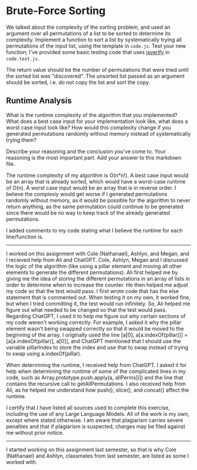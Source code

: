 # Brute-Force Sorting

We talked about the complexity of the sorting problem, and used an argument over
all permutations of a list to be sorted to determine its complexity. Implement
a function to sort a list by systematically trying all permutations of the input
list, using the template in `code.js`. Test your new function; I've provided
some basic testing code that uses [jsverify](https://jsverify.github.io/) in
`code.test.js`.

The return value should be the number of permutations that were tried until the
sorted list was "discovered". The unsorted list passed as an argument should be
sorted, i.e. do not copy the list and sort the copy.

## Runtime Analysis

What is the runtime complexity of the algorithm that you implemented? What does
a best case input for your implementation look like, what does a worst case
input look like? How would this complexity change if you generated permutations
randomly without memory instead of systematically trying them?

Describe your reasoning and the conclusion you've come to. Your reasoning is the
most important part. Add your answer to this markdown file.

The runtime complexity of my algorithm is O(n*n!).  A best case input would be an array that is already sorted, which would have a worst-case runtime of O(n).  A worst case input would be an array that is in reverse order.  I believe the complexiy would get worse if I generated permutations randomly without memory, as it would be possible for the algorithm to never return anything, as the same permutation could continue to be generated since there would be no way to keep track of the already generated permutations.

I added comments to my code stating what I believe the runtime for each line/function is.

-----

I worked on this assignment with Cole (Nathanael), Ashlyn, and Megan, and I recieved help from Ali and ChatGPT. Cole, Ashlyn, Megan and I discussed the logic of the algorithm (like using a pillar element and moving all other elements to generate the different permutations). Ali first helped me by giving me the idea of storing the different permutations in an array of lists in order to determine when to increase the counter. He then helped me adjust my code so that the test would pass. I first wrote code that has the else statement that is commented out. When testing it on my own, it worked fine, but when I tried committing it, the test would run infinitely. So, Ali helped me figure out what needed to be changed so that the test would pass. Regarding ChatGPT, I used it to help me figure out why certain sections of my code weren't working correctly. For example, I asked it why the pillar element wasn't being swapped correctly so that it would be moved to the beginning of the array. I originally used the line [a[0], a[a.indexOf(pillar)]] = [a[a.indexOf(pillar)], a[0]], and ChatGPT mentioned that I should use the variable pillarIndex to store the index and use that to swap instead of trying to swap using a.indexOf(pillar).

When determining the runtime, I received help from ChatGPT.  I asked it for help when determining the runtime of some of the complicated lines in my code, such as Array.prototype.push.apply(a, allPerms[i]) and the line that contains the recursive call to getAllPermutations.  I also received help from Ali, as he helped me understand how push(), slice(), and concat() affect the runtime.

I certify that I have listed all sources used to complete this exercise, including the use of any Large Language Models.  All of the work is my own, except where stated otherwise.  I am aware that plagiarism carries severe penalties and that if plagiarism is suspected, charges may be filed against me without prior notice.

-----

I started working on this assignment last semester, so that is why Cole (Nathanael) and Ashlyn, classmates from last semester, are listed as some I worked with.
